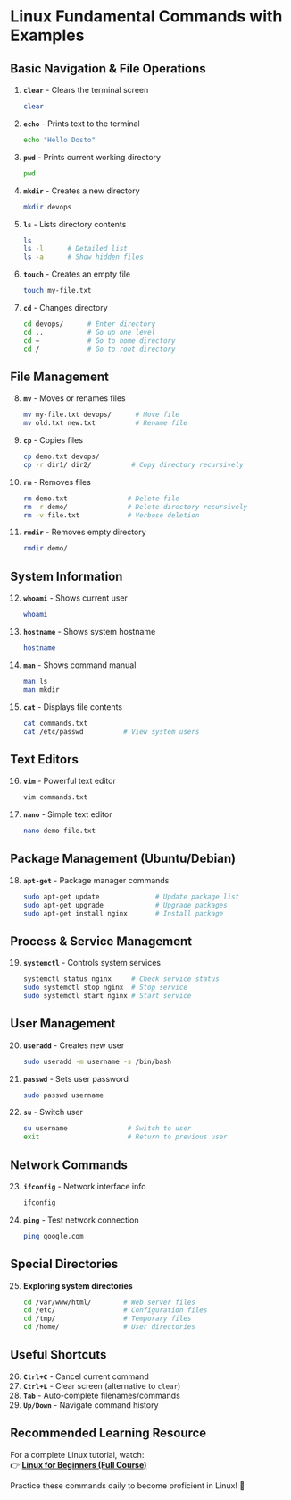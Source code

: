 # **Linux Fundamental Commands with Examples**

## **Basic Navigation & File Operations**

1. **`clear`** - Clears the terminal screen  
   ```bash
   clear
   ```

2. **`echo`** - Prints text to the terminal  
   ```bash
   echo "Hello Dosto"
   ```

3. **`pwd`** - Prints current working directory  
   ```bash
   pwd
   ```

4. **`mkdir`** - Creates a new directory  
   ```bash
   mkdir devops
   ```

5. **`ls`** - Lists directory contents  
   ```bash
   ls
   ls -l      # Detailed list
   ls -a      # Show hidden files
   ```

6. **`touch`** - Creates an empty file  
   ```bash
   touch my-file.txt
   ```

7. **`cd`** - Changes directory  
   ```bash
   cd devops/      # Enter directory
   cd ..           # Go up one level
   cd ~            # Go to home directory
   cd /            # Go to root directory
   ```

## **File Management**

8. **`mv`** - Moves or renames files  
   ```bash
   mv my-file.txt devops/      # Move file
   mv old.txt new.txt          # Rename file
   ```

9. **`cp`** - Copies files  
   ```bash
   cp demo.txt devops/
   cp -r dir1/ dir2/          # Copy directory recursively
   ```

10. **`rm`** - Removes files  
    ```bash
    rm demo.txt               # Delete file
    rm -r demo/               # Delete directory recursively
    rm -v file.txt            # Verbose deletion
    ```

11. **`rmdir`** - Removes empty directory  
    ```bash
    rmdir demo/
    ```

## **System Information**

12. **`whoami`** - Shows current user  
    ```bash
    whoami
    ```

13. **`hostname`** - Shows system hostname  
    ```bash
    hostname
    ```

14. **`man`** - Shows command manual  
    ```bash
    man ls
    man mkdir
    ```

15. **`cat`** - Displays file contents  
    ```bash
    cat commands.txt
    cat /etc/passwd          # View system users
    ```

## **Text Editors**

16. **`vim`** - Powerful text editor  
    ```bash
    vim commands.txt
    ```

17. **`nano`** - Simple text editor  
    ```bash
    nano demo-file.txt
    ```

## **Package Management (Ubuntu/Debian)**

18. **`apt-get`** - Package manager commands  
    ```bash
    sudo apt-get update              # Update package list
    sudo apt-get upgrade             # Upgrade packages
    sudo apt-get install nginx       # Install package
    ```

## **Process & Service Management**

19. **`systemctl`** - Controls system services  
    ```bash
    systemctl status nginx     # Check service status
    sudo systemctl stop nginx  # Stop service
    sudo systemctl start nginx # Start service
    ```

## **User Management**

20. **`useradd`** - Creates new user  
    ```bash
    sudo useradd -m username -s /bin/bash
    ```

21. **`passwd`** - Sets user password  
    ```bash
    sudo passwd username
    ```

22. **`su`** - Switch user  
    ```bash
    su username               # Switch to user
    exit                      # Return to previous user
    ```

## **Network Commands**

23. **`ifconfig`** - Network interface info  
    ```bash
    ifconfig
    ```

24. **`ping`** - Test network connection  
    ```bash
    ping google.com
    ```

## **Special Directories**

25. **Exploring system directories**  
    ```bash
    cd /var/www/html/        # Web server files
    cd /etc/                 # Configuration files
    cd /tmp/                 # Temporary files
    cd /home/                # User directories
    ```

## **Useful Shortcuts**

26. **`Ctrl+C`** - Cancel current command  
27. **`Ctrl+L`** - Clear screen (alternative to `clear`)
28. **`Tab`** - Auto-complete filenames/commands
29. **`Up/Down`** - Navigate command history

## **Recommended Learning Resource**
For a complete Linux tutorial, watch:  
👉 **[Linux for Beginners (Full Course)](https://www.youtube.com/watch?v=e01GGTKmtpc&t=6876s)**  

Practice these commands daily to become proficient in Linux! 🐧
